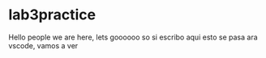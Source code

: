 # lab3practice

Hello people we are here, lets goooooo
 so si escribo aqui esto se pasa ara vscode, vamos a ver
